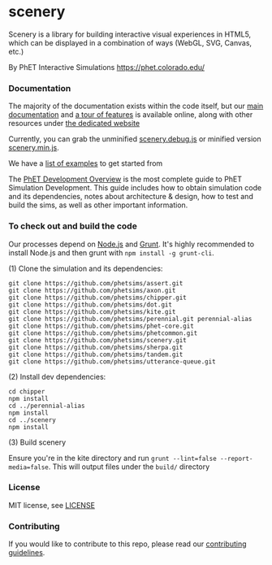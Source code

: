 scenery
=======

Scenery is a library for building interactive visual experiences in HTML5, which can be displayed in a combination of
ways (WebGL, SVG, Canvas, etc.)

By PhET Interactive Simulations
https://phet.colorado.edu/

### Documentation

The majority of the documentation exists within the code itself, but our
[main documentation](http://phetsims.github.io/scenery/doc/)
and [a tour of features](http://phetsims.github.io/scenery/doc/a-tour-of-scenery.html)
is available online, along with other resources under [the dedicated website](http://phetsims.github.io/scenery/)

Currently, you can grab the unminified [scenery.debug.js](http://phetsims.github.io/scenery/dist/scenery.debug.js)
or minified version [scenery.min.js](http://phetsims.github.io/scenery/dist/scenery.min.js).

We have a [list of examples](https://phetsims.github.io/scenery/examples/) to get started from

The [PhET Development Overview](https://github.com/phetsims/phet-info/blob/main/doc/phet-development-overview.md) is the
most complete guide to PhET Simulation Development. This guide includes how to obtain simulation code and its
dependencies, notes about architecture & design, how to test and build the sims, as well as other important information.

### To check out and build the code

Our processes depend on [Node.js](http://nodejs.org/) and [Grunt](http://gruntjs.com/). It's highly recommended to
install Node.js and then grunt with `npm install -g grunt-cli`.

(1) Clone the simulation and its dependencies:

```
git clone https://github.com/phetsims/assert.git
git clone https://github.com/phetsims/axon.git
git clone https://github.com/phetsims/chipper.git
git clone https://github.com/phetsims/dot.git
git clone https://github.com/phetsims/kite.git
git clone https://github.com/phetsims/perennial.git perennial-alias
git clone https://github.com/phetsims/phet-core.git
git clone https://github.com/phetsims/phetcommon.git
git clone https://github.com/phetsims/scenery.git
git clone https://github.com/phetsims/sherpa.git
git clone https://github.com/phetsims/tandem.git
git clone https://github.com/phetsims/utterance-queue.git
```

(2) Install dev dependencies:

```
cd chipper
npm install
cd ../perennial-alias
npm install
cd ../scenery
npm install
```

(3) Build scenery

Ensure you're in the kite directory and run `grunt --lint=false --report-media=false`. This will output files under
the `build/` directory

### License

MIT license, see [LICENSE](LICENSE)

### Contributing

If you would like to contribute to this repo, please read
our [contributing guidelines](https://github.com/phetsims/community/blob/main/CONTRIBUTING.md).
